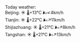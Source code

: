 Today weather:  
Beijing: ☀️   🌡️+13°C 🌬️↙4km/h  
Tianjin: ☀️   🌡️+22°C 🌬️↗11km/h  
Shijiazhuang: ☀️   🌡️+21°C 🌬️↗8km/h  
Tangshan: ☀️   🌡️+21°C 🌬️↗13km/h  
